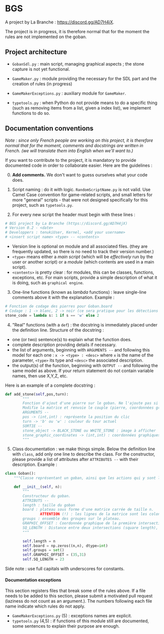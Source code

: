 # BGS
A project by La Branche : https://discord.gg/AD7H4jX.

The project is in progress, it is therefore normal that for the moment the
rules are not implemented on the goban.

## Project architecture
- `GobanSdl.py` : main script, managing graphical aspects ; the stone capture is
not yet functional.

- `GameMaker.py` : module providing the necessary for the SDL part and the
creation of rules (in progress)

- `GameMakerExceptions.py` : auxiliary module for `GameMaker`.

- `typetools.py` : when Python do not provide means to do a specific thing (such as removing items from a list, given a index list), we implement functions to do so.

## Documentation conventions

*Note : since only French people are working on this project, it is therefore normal that for the moment, comments and docstrings are written in French. (we will translate them into English when we'll want to.)*

If you want to contribute to the project, it is mandatory to provide documented code in order to collaborate easier. Here are the guidelines :

0. **Add comments.** We don't want to guess ourselves what your code does.

1. Script naming : do it with logic. `RandomScriptName.py` is not valid. Use Camel Case convention for game-related scripts, and small letters for more "general" scripts - that were not designed specifically for this project, such as `typetools.py`.

2. For every new script the header must begin with these lines :
```PYTHON
# BGS project by La Branche (https://discord.gg/AD7H4jX)
# Version 0.2 - <date>
# Developpers : tenukiUser, Kernel, <add your username>
# <insert script name> <type> -- <contents>
```
  - Version line is optional on module and all associated files. (they are frequently updated, so there is no need to track their version number.)
  - `<type>` means either a *main script* (which will be *effectively* run by the user or another script) or a *module* (which contents are used in a main script).
  - `<contents>` is pretty clear : for modules, this can be classes, functions, exceptions, etc. For main scripts, provide a simple description of what it is doing, such as `graphical engine`.


3. One-line functions (known as *lambda* functions) : leave single-line comments above it with the explanation. Example :
```PYTHON
# Fonction de codage des pierres pour Goban.board
# Codage : 1 -> blanc, 2 -> noir (ce sera pratique pour les détections d'atari)
stone_code = lambda s: 1 if s == 'w' else 2
```

4. "Real" functions (with a `def`) : the docstring is immediately placed under the definition line. Structure of the docstring :
  - one (or two) sentence(s) to explain what the function does.
  - complete description providing details if necessary.
  - the list of arguments, beginning with `ARGUMENTS --` and following this model for each one : `x -> <type> : <desc>` where `x` is the name of the parameter, `<type>` its type and `<desc>` the associated description.
  - the output(s) of the function, beginning with `OUTPUT --` and following the same model as above. If your return statement do not contain variable names, then use X,Y,Z, etc.

  Here is an example of a complete docstring :
```PYTHON
def add_stone(self,pos,turn):
        """
        Fonction d'ajout d'une pierre sur le goban. Ne l'ajoute pas si l'intersection est déjà occupée.
        Modifie la matrice et renvoie le couple (pierre, coordonnées graphiques) pour l'affichage.
        ARGUMENTS --
        pos -> (int,int) : représente la position du clic
        turn -> 'b' ou 'w' : couleur du tour actuel
        SORTIE --
        stone_object -> BLACK_STONE ou WHITE_STONE : image à afficher
        stone_graphic_coordinates -> (int,int) : coordonnées graphiques
        """
```

5. Class documentation : we make things simple. Below the definition line with `class`, add only one line to describe the class. For the constructor, please provide a list of attributes after `ATTRIBUTES --` with their description. Example :
```PYTHON
class Goban():
    """Classe représentant un goban, ainsi que les actions qui y sont liées."""

    def __init__(self, n):
        """
        Constructeur du goban.
        ATTRIBUTS --
        length : taille du goban
        board : plateau sous forme d'une matrice carrée de taille n.
                ATTENTION (!) : les lignes de la matrice sont les colonnes du goban et inversement !!
        groups : ensemble des groupes sur le plateau.
        GRAPHIC_OFFSET : Coordonnée graphique de la première intersection, constante.
        SQ_LENGTH : Distance entre deux intersections (square length), constante.    
        """

        self.length = n
        self.board = np.zeros((n,n), dtype=int)
        self.groups = set()
        self.GRAPHIC_OFFSET = (35,31)
        self.SQ_LENGTH = 23
```
  Side note : use full capitals with underscores for constants.

#### Documentation exceptions

This section registers files that break some of the rules above. If a file needs to be added to this section, please submit a motivated pull request (laziness do not count as an argument.).  The numbers following each file name indicate which rules do not apply.
- `GameMakerExceptions.py` (5) : exceptions names are explicit.
- `typetools.py` (4,5) : if functions of this module still are documented, some sentences to explain their purpose are enough.

